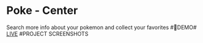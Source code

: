 
# Poke - Center #
Search more info about your pokemon and collect your favorites
#🚀DEMO#
[LIVE](https://adamangg.github.io/Poke-Center/)
#PROJECT SCREENSHOTS


